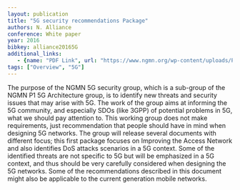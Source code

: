```yaml
---
layout: publication
title: "5G security recommendations Package"
authors: N. Alliance
conference: White paper
year: 2016
bibkey: alliance20165G
additional_links:
   - {name: "PDF Link", url: "https://www.ngmn.org/wp-content/uploads/Publications/2016/160506_NGMN_5G_Security_Package_1_v1_0.pdf"}
tags: ["Overview", "5G"]
---
```

The purpose of the NGMN 5G security group, which is a sub-group of the NGMN P1 5G Architecture group, is to identify new threats and security issues that may arise with 5G. The work of the group aims at informing the 5G community, and especially SDOs (like 3GPP) of potential problems in 5G, what we should pay attention to. This working group does not make requirements, just recommendation that people should have in mind when designing 5G networks. The group will release several documents with different focus; this first package focuses on Improving the Access Network and also identifies DoS attacks scenarios in a 5G context. Some of the identified threats are not specific to 5G but will be emphasized in a 5G context, and thus should be very carefully considered when designing the 5G networks. Some of the recommendations described in this document might also be applicable to the current generation
mobile networks.
